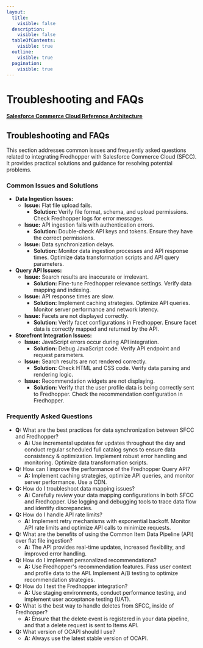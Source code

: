 ```yaml
---
layout:
  title:
    visible: false
  description:
    visible: false
  tableOfContents:
    visible: true
  outline:
    visible: true
  pagination:
    visible: true
---
```


# Troubleshooting and FAQs

[**Salesforce Commerce Cloud Reference Architecture**](../../)

## Troubleshooting and FAQs

This section addresses common issues and frequently asked questions related to integrating Fredhopper with Salesforce Commerce Cloud (SFCC). It provides practical solutions and guidance for resolving potential problems.

### Common Issues and Solutions

* **Data Ingestion Issues:**
  * **Issue:** Flat file upload fails.
    * **Solution:** Verify file format, schema, and upload permissions. Check Fredhopper logs for error messages.
  * **Issue:** API ingestion fails with authentication errors.
    * **Solution:** Double-check API keys and tokens. Ensure they have the correct permissions.
  * **Issue:** Data synchronization delays.
    * **Solution:** Monitor data ingestion processes and API response times. Optimize data transformation scripts and API query parameters.
* **Query API Issues:**
  * **Issue:** Search results are inaccurate or irrelevant.
    * **Solution:** Fine-tune Fredhopper relevance settings. Verify data mapping and indexing.
  * **Issue:** API response times are slow.
    * **Solution:** Implement caching strategies. Optimize API queries. Monitor server performance and network latency.
  * **Issue:** Facets are not displayed correctly.
    * **Solution:** Verify facet configurations in Fredhopper. Ensure facet data is correctly mapped and returned by the API.
* **Storefront Integration Issues:**
  * **Issue:** JavaScript errors occur during API integration.
    * **Solution:** Debug JavaScript code. Verify API endpoint and request parameters.
  * **Issue:** Search results are not rendered correctly.
    * **Solution:** Check HTML and CSS code. Verify data parsing and rendering logic.
  * **Issue:** Recommendation widgets are not displaying.
    * **Solution:** Verify that the user profile data is being correctly sent to Fredhopper. Check the recommendation configuration in Fredhopper.

### Frequently Asked Questions

* **Q:** What are the best practices for data synchronization between SFCC and Fredhopper?
  * **A:** Use incremental updates for updates throughout the day and conduct regular scheduled full catalog syncs to ensure data consistency & optimization. Implement robust error handling and monitoring. Optimize data transformation scripts.
* **Q:** How can I improve the performance of the Fredhopper Query API?
  * **A:** Implement caching strategies, optimize API queries, and monitor server performance. Use a CDN.
* **Q:** How do I troubleshoot data mapping issues?
  * **A:** Carefully review your data mapping configurations in both SFCC and Fredhopper. Use logging and debugging tools to trace data flow and identify discrepancies.
* **Q:** How do I handle API rate limits?
  * **A:** Implement retry mechanisms with exponential backoff. Monitor API rate limits and optimize API calls to minimize requests.
* **Q:** What are the benefits of using the Common Item Data Pipeline (API) over flat file ingestion?
  * **A:** The API provides real-time updates, increased flexibility, and improved error handling.
* **Q:** How do I implement personalized recommendations?
  * **A:** Use Fredhopper's recommendation features. Pass user context and profile data to the API. Implement A/B testing to optimize recommendation strategies.
* **Q:** How do I test the Fredhopper integration?
  * **A:** Use staging environments, conduct performance testing, and implement user acceptance testing (UAT).
* **Q:** What is the best way to handle deletes from SFCC, inside of Fredhopper?
  * **A:** Ensure that the delete event is registered in your data pipeline, and that a delete request is sent to Items API.
* **Q:** What version of OCAPI should I use?
  * **A:** Always use the latest stable version of OCAPI.

